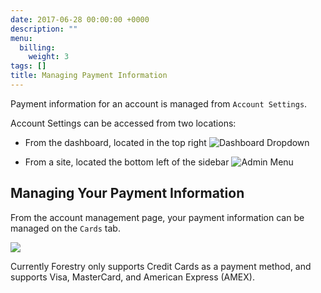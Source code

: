 ```yaml
---
date: 2017-06-28 00:00:00 +0000
description: ""
menu:
  billing:
    weight: 3
tags: []
title: Managing Payment Information
---
```


Payment information for an account is managed from `Account Settings`.

Account Settings can be accessed from two locations:

* From the dashboard, located in the top right <img src="/docs/assets/images/billing_account_dropdown.png" alt="Dashboard Dropdown" draggable="true" data-bukket-ext-bukket-draggable="true">

* From a site, located the bottom left of the sidebar <img src="/docs/assets/images/billing_account_menu.png" alt="Admin Menu" draggable="true" data-bukket-ext-bukket-draggable="true">

## Managing Your Payment Information

From the account management page, your payment information can be managed on the `Cards` tab.

<img src="/assets/images/billing_cards.png" draggable="true" data-bukket-ext-bukket-draggable="true">

Currently Forestry only supports Credit Cards as a payment method, and supports Visa, MasterCard, and American Express (AMEX).

